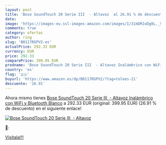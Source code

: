 ```yaml
---
layout: post
title: 'Bose SoundTouch 20 Serie III  - Altavoz  al 26.91 % de descuento'
date: 
image: 'https://images-eu.ssl-images-amazon.com/images/I/31mDR1oDg8L._SL200_.jpg'
comments: true
category: ofertas
author: ring
slug: 'B0117RGPV2-es'
actualPrice: 292.33 EUR
currency: EUR
price: 292.33
comparePrice: 399.95 EUR
prodname: 'Bose SoundTouch 20 Serie III  - Altavoz Inalámbrico con WiFi y Bluetooth  Blanco'
country: 'es'
flag: '🇪🇸'
buyurl: 'https://www.amazon.es/dp/B0117RGPV2/?tag=tolees-21'
descuento: '26.91'
---
```


Ahora mismo tienes [Bose SoundTouch 20 Serie III  - Altavoz Inalámbrico con WiFi y Bluetooth  Blanco](https://www.amazon.es/dp/B0117RGPV2/?tag=tolees-21) a 292.33 EUR (original: 399.95 EUR) (26.91 %  de descuento) en el siguiente enlace!

[![Bose SoundTouch 20 Serie III  - Altavoz ](https://images-eu.ssl-images-amazon.com/images/I/31mDR1oDg8L._SL200_.jpg)](https://www.amazon.es/dp/B0117RGPV2/?tag=tolees-21)

🔎:


[Visítala!!!](https://www.amazon.es/dp/B0117RGPV2/?tag=tolees-21)
